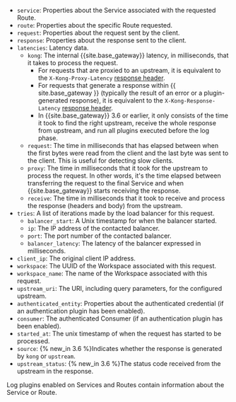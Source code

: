 <!---shared with logging plugins: file-log, http-log, loggly, syslog, tcp-log, udp-log DOCS-1617 --->

* `service`: Properties about the Service associated with the requested Route.
* `route`: Properties about the specific Route requested.
* `request`: Properties about the request sent by the client.
* `response`: Properties about the response sent to the client.
* `latencies`: Latency data.
  * `kong`: The internal {{site.base_gateway}} latency, in milliseconds, that it takes to process the request.
    * For requests that are proxied to an upstream, it is equivalent to the `X-Kong-Proxy-Latency` [response header](/gateway/configuration/#headers).
    * For requests that generate a response within {{ site.base_gateway }} (typically the result of an error or a plugin-generated response), it is equivalent to the `X-Kong-Response-Latency` [response header](/gateway/configuration/#headers).
    * In {{site.base_gateway}} 3.6 or earlier, it only consists of the time it took to find the right upstream, receive the whole response from upstream, and run all plugins executed before the log phase.
  * `request`: The time in milliseconds that has elapsed between when the first bytes were read from the client and the last byte was sent to the client. This is useful for detecting slow clients.
  * `proxy`: The time in milliseconds that it took for the upstream to process the request. In other words, it's the time elapsed between transferring the 
  request to the final Service and when {{site.base_gateway}} starts receiving the response.
  * `receive`: The time in milliseconds that it took to receive and process the response (headers and body) from the upstream.
* `tries`: A list of iterations made by the load balancer for this request.
  * `balancer_start`: A Unix timestamp for when the balancer started.
  * `ip`: The IP address of the contacted balancer.
  * `port`: The port number of the contacted balancer.
  * `balancer_latency`: The latency of the balancer expressed in milliseconds.
* `client_ip`: The original client IP address.
* `workspace`: The UUID of the Workspace associated with this request.
* `workspace_name`: The name of the Workspace associated with this request.
* `upstream_uri`: The URI, including query parameters, for the configured upstream.
* `authenticated_entity`: Properties about the authenticated credential (if an authentication plugin has been enabled).
* `consumer`: The authenticated Consumer (if an authentication plugin has been enabled).
* `started_at`: The unix timestamp of when the request has started to be processed.
* `source`: {% new_in 3.6 %}Indicates whether the response is generated by `kong` or `upstream`.
* `upstream_status`: {% new_in 3.6 %}The status code received from the upstream in the response.

Log plugins enabled on Services and Routes contain information about the Service or Route.